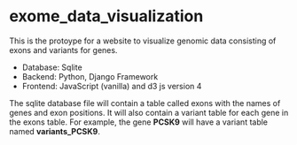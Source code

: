 # exome_data_visualization

This is the protoype for a website to visualize genomic data consisting of exons and variants for genes.
* Database: Sqlite
* Backend: Python, Django Framework
* Frontend: JavaScript (vanilla) and d3 js version 4

The sqlite database file will contain a table called exons with the names of genes and exon positions. 
It will also contain a variant table for each gene in the exons table. 
For example, the gene **PCSK9** will have a variant table named **variants_PCSK9**.
